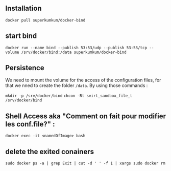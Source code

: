 ## Installation
`docker pull superkumkum/docker-bind` 


## start bind 
`docker run --name bind --publish 53:53/udp --publish 53:53/tcp --volume /srv/docker/bind:/data superkumkum/docker-bind`

## Persistence 
We need to mount the volume for the access of the configuration files, for that we nned to create the folder `/data`.
By using those commands : 

`mkdir -p /srv/docker/bind`
`chcon -Rt svirt_sandbox_file_t /srv/docker/bind`

## Shell Access aka "Comment on fait pour modifier les conf.file?" : 
`docker exec -it <namedOfImage> bash`

## delete  the exited conainers 
`sudo docker ps -a | grep Exit | cut -d ' ' -f 1 | xargs sudo docker rm`
